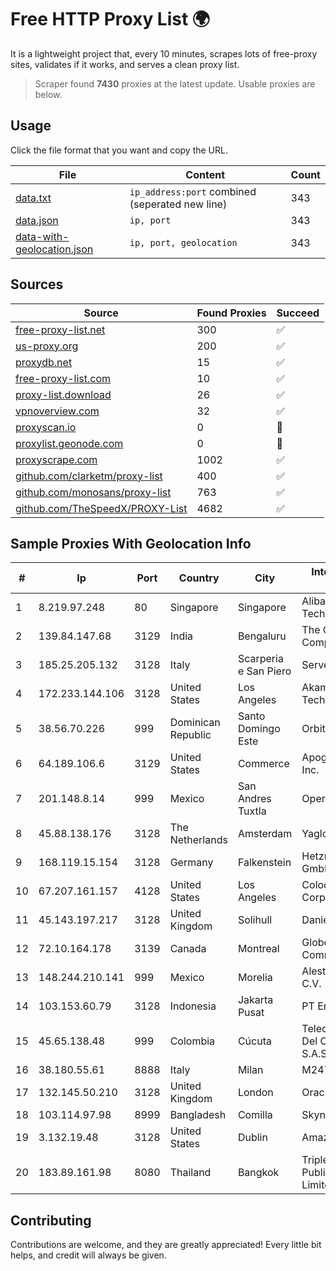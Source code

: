 
# Free HTTP Proxy List 🌍

It is a lightweight project that, every 10 minutes, scrapes lots of free-proxy sites, validates if it works, and serves a clean proxy list.


> Scraper found **7430** proxies at the latest update. Usable proxies are below.

## Usage

Click the file format that you want and copy the URL.


|File|Content|Count|
|----|-------|-----|
|[data.txt](https://raw.githubusercontent.com/themiralay/Proxy-List-World/master/data.txt)|`ip_address:port` combined (seperated new line)|343|
|[data.json](https://raw.githubusercontent.com/themiralay/Proxy-List-World/master/data.json)|`ip, port`|343|
|[data-with-geolocation.json](https://raw.githubusercontent.com/themiralay/Proxy-List-World/master/data-with-geolocation.json)|`ip, port, geolocation`|343|

## Sources

|Source|Found Proxies|Succeed|
|------|-------------|-------|
|[free-proxy-list.net](https://free-proxy-list.net)|300|✅|
|[us-proxy.org](https://www.us-proxy.org)|200|✅|
|[proxydb.net](http://proxydb.net)|15|✅|
|[free-proxy-list.com](https://free-proxy-list.com/?page=&port=&type%5B%5D=http&type%5B%5D=https&up_time=0&search=Search)|10|✅|
|[proxy-list.download](https://www.proxy-list.download/HTTP)|26|✅|
|[vpnoverview.com](https://vpnoverview.com/privacy/anonymous-browsing/free-proxy-servers)|32|✅|
|[proxyscan.io](https://www.proxyscan.io)|0|🚫|
|[proxylist.geonode.com](https://proxylist.geonode.com/api/proxy-list?limit=300&page=1&sort_by=lastChecked&sort_type=desc&protocols=http,https)|0|🚫|
|[proxyscrape.com](https://api.proxyscrape.com/v2/?request=displayproxies&protocol=http&timeout=10000&country=all&ssl=all&anonymity=all)|1002|✅|
|[github.com/clarketm/proxy-list](https://raw.githubusercontent.com/clarketm/proxy-list/master/proxy-list-raw.txt)|400|✅|
|[github.com/monosans/proxy-list](https://raw.githubusercontent.com/monosans/proxy-list/main/proxies/http.txt)|763|✅|
|[github.com/TheSpeedX/PROXY-List](https://raw.githubusercontent.com/TheSpeedX/PROXY-List/master/http.txt)|4682|✅|


## Sample Proxies With Geolocation Info

|#|Ip|Port|Country|City|Internet Service Provider|
|-|--|----|-------|----|-------------------------|
|1|8.219.97.248|80|Singapore|Singapore|Alibaba (US) Technology Co., Ltd.|
|2|139.84.147.68|3129|India|Bengaluru|The Constant Company, LLC|
|3|185.25.205.132|3128|Italy|Scarperia e San Piero|Servereasy Italy|
|4|172.233.144.106|3128|United States|Los Angeles|Akamai Technologies, Inc.|
|5|38.56.70.226|999|Dominican Republic|Santo Domingo Este|Orbitek SRL|
|6|64.189.106.6|3129|United States|Commerce|Apogee Telecom Inc.|
|7|201.148.8.14|999|Mexico|San Andres Tuxtla|Operbes|
|8|45.88.138.176|3128|The Netherlands|Amsterdam|Yaglom Labs Ltd|
|9|168.119.15.154|3128|Germany|Falkenstein|Hetzner Online GmbH|
|10|67.207.161.157|4128|United States|Los Angeles|Colocation America Corporation|
|11|45.143.197.217|3128|United Kingdom|Solihull|Daniel Jackson|
|12|72.10.164.178|3139|Canada|Montreal|GloboTech Communications|
|13|148.244.210.141|999|Mexico|Morelia|Alestra, S. de R.L. de C.V.|
|14|103.153.60.79|3128|Indonesia|Jakarta Pusat|PT Era Awan Digital|
|15|45.65.138.48|999|Colombia|Cúcuta|Telecomunicaciones Del Catatumbo S.A.S|
|16|38.180.55.61|8888|Italy|Milan|M247 Europe SRL|
|17|132.145.50.210|3128|United Kingdom|London|Oracle Corporation|
|18|103.114.97.98|8999|Bangladesh|Comilla|Skynet Chowmuhani|
|19|3.132.19.48|3128|United States|Dublin|Amazon.com, Inc.|
|20|183.89.161.98|8080|Thailand|Bangkok|Triple T Broadband Public Company Limited|



## Contributing

Contributions are welcome, and they are greatly appreciated! Every
little bit helps, and credit will always be given.

